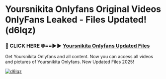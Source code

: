 # Yoursnikita Onlyfans Original Videos 0nlyFans Leaked - Files Updated! (d6lqz)

<h3>🔴 CLICK HERE 🌐==►► <a href="https://tinyurl.com/ehrbuxhb" rel="nofollow">Yoursnikita Onlyfans Updated Files</a></h3>

Get Yoursnikita Onlyfans and all content. Now you can access all videos and pictures of Yoursnikita Onlyfans. New Updated Files 2025!

[![d6lqz](https://i.imgur.com/lVYEuWS.gif)](https://tinyurl.com/ehrbuxhb)
